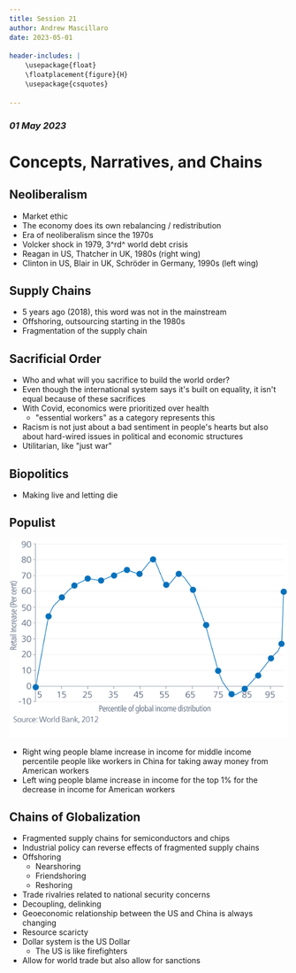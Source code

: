 ```yaml
---
title: Session 21
author: Andrew Mascillaro
date: 2023-05-01

header-includes: |
    \usepackage{float}
    \floatplacement{figure}{H}
    \usepackage{csquotes}

---
```


### _01 May 2023_

# Concepts, Narratives, and Chains

## Neoliberalism

- Market ethic
- The economy does its own rebalancing / redistribution
- Era of neoliberalism since the 1970s
- Volcker shock in 1979, 3^rd^ world debt crisis
- Reagan in US, Thatcher in UK, 1980s (right wing)
- Clinton in US, Blair in UK, Schröder in Germany, 1990s (left wing)

## Supply Chains

- 5 years ago (2018), this word was not in the mainstream
- Offshoring, outsourcing starting in the 1980s
- Fragmentation of the supply chain

## Sacrificial Order

- Who and what will you sacrifice to build the world order?
- Even though the international system says it's built on
  equality, it isn't equal because of these sacrifices
- With Covid, economics were prioritized over health
  - "essential workers" as a category represents this
- Racism is not just about a bad sentiment in people's hearts but
  also about hard-wired issues in political and economic structures
- Utilitarian, like "just war"

## Biopolitics

- Making live and letting die

## Populist

![Income Level Change in the last 20 Years](assets/2023-05-01_global_income_levels.png)

- Right wing people blame increase in income for middle income percentile
  people like workers in China for taking away money from American workers
- Left wing people blame increase in income for the top 1% for the decrease
  in income for American workers

## Chains of Globalization

- Fragmented supply chains for semiconductors and chips
- Industrial policy can reverse effects of fragmented supply chains
- Offshoring
  - Nearshoring
  - Friendshoring
  - Reshoring
- Trade rivalries related to national security concerns
- Decoupling, delinking
- Geoeconomic relationship between the US and China is always changing
- Resource scaricty
- Dollar system is the US Dollar
  - The US is like firefighters
- Allow for world trade but also allow for sanctions

